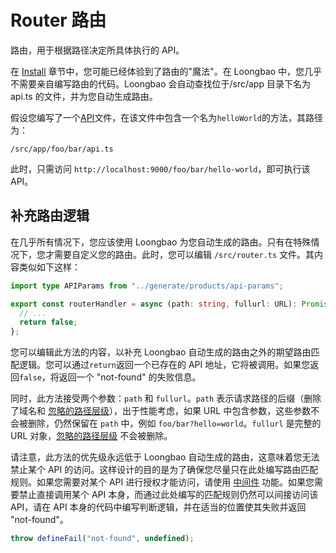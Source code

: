 # Router 路由

路由，用于根据路径决定所具体执行的 API。

在 [Install](/old/docs/install.md) 章节中，您可能已经体验到了路由的"魔法"。在 Loongbao 中，您几乎不需要亲自编写路由的代码。Loongbao 会自动查找位于/src/app 目录下名为 api.ts 的文件，并为您自动生成路由。

假设您编写了一个[API](/old/docs/api.md)文件，在该文件中包含一个名为`helloWorld`的方法，其路径为：

```
/src/app/foo/bar/api.ts
```

此时，只需访问 `http://localhost:9000/foo/bar/hello-world`，即可执行该 API。

## 补充路由逻辑

在几乎所有情况下，您应该使用 Loongbao 为您自动生成的路由。只有在特殊情况下，您才需要自定义您的路由。此时，您可以编辑 `/src/router.ts` 文件。其内容类似如下这样：

```ts
import type APIParams from "../generate/products/api-params";

export const routerHandler = async (path: string, fullurl: URL): Promise<false | keyof (typeof APIParams)["params"]> => {
  // ...
  return false;
};
```

您可以编辑此方法的内容，以补充 Loongbao 自动生成的路由之外的期望路由匹配逻辑。您可以通过`return`返回一个已存在的 API 地址，它将被调用。如果您返回`false`，将返回一个 "not-found" 的失败信息。

同时，此方法接受两个参数：`path` 和 `fullurl`。`path` 表示请求路径的后缀（删除了域名和 [忽略的路径层级](/old/docs/config-framework.md#ignorepathlevel)），出于性能考虑，如果 URL 中包含参数，这些参数不会被删除，仍然保留在 `path` 中，例如 `foo/bar?hello=world`。`fullurl` 是完整的 URL 对象，[忽略的路径层级](/old/docs/config-framework.md#ignorepathlevel) 不会被删除。

请注意，此方法的优先级永远低于 Loongbao 自动生成的路由，这意味着您无法禁止某个 API 的访问。这样设计的目的是为了确保您尽量只在此处编写路由匹配规则。如果您需要对某个 API 进行授权才能访问，请使用 [中间件](/old/docs/middleware.md) 功能。如果您需要禁止直接调用某个 API 本身，而通过此处编写的匹配规则仍然可以间接访问该 API，请在 API 本身的代码中编写判断逻辑，并在适当的位置使其失败并返回 "not-found"。

```ts
throw defineFail("not-found", undefined);
```
